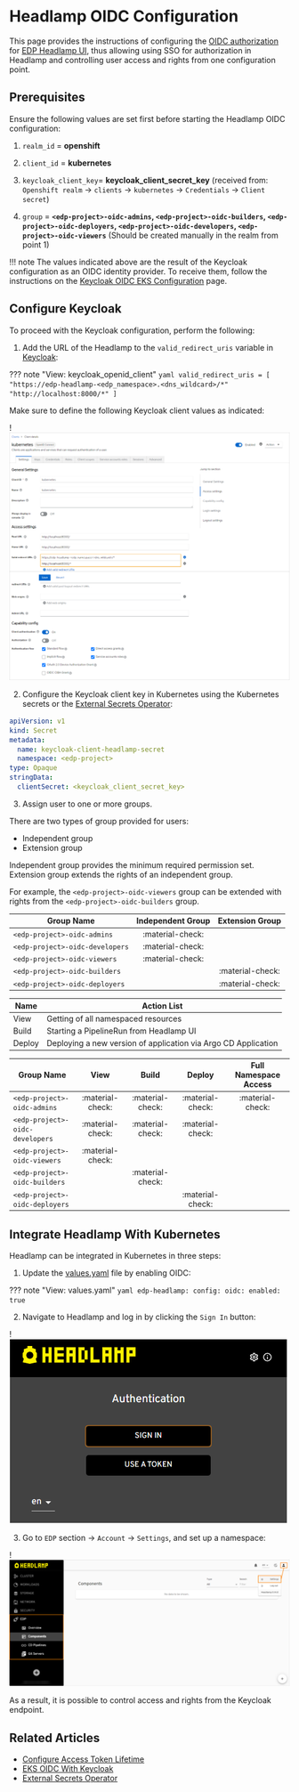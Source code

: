 # Headlamp OIDC Configuration

This page provides the instructions of configuring the [OIDC authorization](https://openid.net/connect/) for
[EDP Headlamp UI](../headlamp-user-guide/index.md), thus allowing using SSO for authorization in Headlamp and controlling
user access and rights from one configuration point.

## Prerequisites

Ensure the following values are set first before starting the Headlamp OIDC configuration:

1. `realm_id`  = **openshift**

2. `client_id` = **kubernetes**

3. `keycloak_client_key`= **keycloak_client_secret_key** (received from: `Openshift realm` -> `clients` -> `kubernetes` -> `Credentials` -> `Client secret`)

4. `group` = **`<edp-project>-oidc-admins`, `<edp-project>-oidc-builders`, `<edp-project>-oidc-deployers`, 
`<edp-project>-oidc-developers`, `<edp-project>-oidc-viewers`** (Should be created manually in the realm from point 1)

!!! note
    The values indicated above are the result of the Keycloak configuration as an OIDC identity provider.
    To receive them, follow the instructions on the [Keycloak OIDC EKS Configuration](configure-keycloak-oidc-eks.md) page.

## Configure Keycloak

To proceed with the Keycloak configuration, perform the following:

1. Add the URL of the Headlamp to the `valid_redirect_uris` variable in [Keycloak](configure-keycloak-oidc-eks.md#keycloak_client):

  ??? note "View: keycloak_openid_client"
      ```yaml
        valid_redirect_uris = [
          "https://edp-headlamp-<edp_namespace>.<dns_wildcard>/*"
          "http://localhost:8000/*"
        ]
      ```

  Make sure to define the following Keycloak client values as indicated:

  !![Keycloak client configuration](../assets/operator-guide/headlamp-oidc-keycloak-2.png "Keycloak client configuration")

2. Configure the Keycloak client key in Kubernetes using the Kubernetes secrets or the [External Secrets Operator](external-secrets-operator-integration.md):

  ```yaml
  apiVersion: v1
  kind: Secret
  metadata:
    name: keycloak-client-headlamp-secret
    namespace: <edp-project>
  type: Opaque
  stringData:
    clientSecret: <keycloak_client_secret_key>
  ```

3. Assign user to one or more groups.

There are two types of group provided for users:

- Independent group
- Extension group

Independent group provides the minimum required permission set. Extension group extends the rights of an independent group.

For example, the `<edp-project>-oidc-viewers` group can be extended with rights from the `<edp-project>-oidc-builders` group.

| Group Name | Independent Group | Extension Group |
| - | :-: | :-: |
|`<edp-project>-oidc-admins`    | :material-check: | |
|`<edp-project>-oidc-developers`| :material-check: | |
|`<edp-project>-oidc-viewers`   | :material-check: | |
|`<edp-project>-oidc-builders`  | | :material-check: |
|`<edp-project>-oidc-deployers` | | :material-check: |

| Name | Action List |
| - | - |
| View | Getting of all namespaced resources |
| Build | Starting a PipelineRun from Headlamp UI |
| Deploy | Deploying a new version of application via Argo CD Application |

| Group Name | View | Build | Deploy | Full Namespace Access |
| - | :-: | :-: | :-: | :-: |
|`<edp-project>-oidc-admins`    | :material-check: | :material-check: | :material-check: | :material-check: |
|`<edp-project>-oidc-developers`| :material-check: | :material-check: | :material-check: | |
|`<edp-project>-oidc-viewers`   | :material-check: | | | |
|`<edp-project>-oidc-builders`  | | :material-check: | | |
|`<edp-project>-oidc-deployers` | | | :material-check: | |

## Integrate Headlamp With Kubernetes

Headlamp can be integrated in Kubernetes in three steps:

1. Update the [values.yaml](install-edp.md#values) file by enabling OIDC:

  ??? note "View: values.yaml"
      ```yaml
      edp-headlamp:
        config:
          oidc:
            enabled: true
      ```

2. Navigate to Headlamp and log in by clicking the `Sign In` button:

  !![Headlamp login page](../assets/operator-guide/headlamp-oidc-headlamp-1.png "Headlamp login page")

3. Go to `EDP` section -> `Account` -> `Settings`, and set up a namespace:

  !![Headlamp namespace settings](../assets/operator-guide/headlamp-oidc-headlamp-2.png "Headlamp namespace settings")

As a result, it is possible to control access and rights from the Keycloak endpoint.

## Related Articles

* [Configure Access Token Lifetime](../faq.md#how-to-change-the-lifespan-of-an-access-token-that-is-used-for-headlamp-and-oidc-login-plugin)
* [EKS OIDC With Keycloak](configure-keycloak-oidc-eks.md)
* [External Secrets Operator](external-secrets-operator-integration.md)